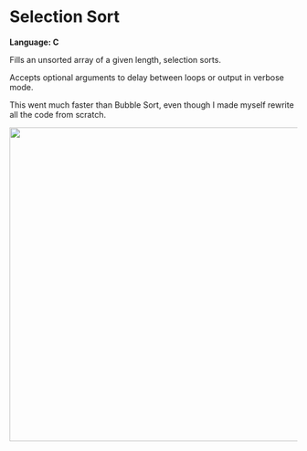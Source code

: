 

# Selection Sort
<strong>Language: C</strong>

Fills an unsorted array of a given length, selection sorts.

Accepts optional arguments to delay between loops or output in verbose mode.

This went much faster than Bubble Sort, even though I made myself rewrite all the code from scratch.

<a href="https://youtu.be/a15h9AvyCLY"><img src="http://i.imgur.com/0KLOJsP.png" width="550"></a>
